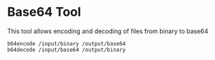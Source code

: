 
# Base64 Tool

This tool allows encoding and decoding of files from binary to base64


    b64encode /input/binary /output/base64
    b64decode /input/base64 /output/binary


